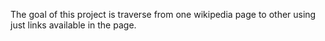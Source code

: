 The goal of this project is traverse from one wikipedia page to other using just links available in the page.






